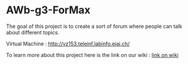 # AWb-g3-ForMax

The goal of this project is to create a sort of forum where people can talk about different topics.

Virtual Machine : http://vz153.teleinf.labinfo.eiaj.ch/

To learn more about this project here is the link on our wiki : [link on wiki](https://gitlab-etu.ing.he-arc.ch/theo.vuilliom/awb-g3-formax/-/wikis/home)
